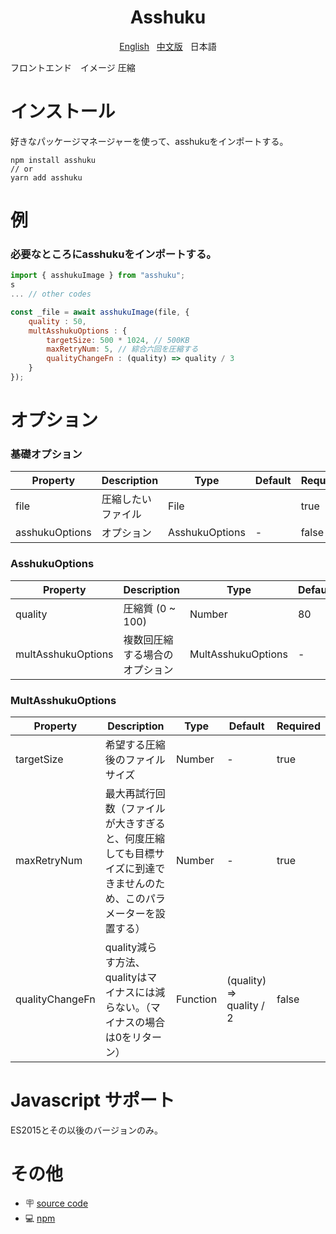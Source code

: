 <h1 align="center">Asshuku</h1>

<p align="center">
    <a href="https://gitee.com/koukin2m/asshuku/blob/main/README.md">English</a>&nbsp;&nbsp;
    <a href="https://gitee.com/koukin2m/asshuku/blob/main/README-zh.md">中文版</a>&nbsp;&nbsp;
    <span>日本語</span>
</p>

フロントエンド　イメージ 圧縮

# インストール

好きなパッケージマネージャーを使って、asshukuをインポートする。

```
npm install asshuku
// or
yarn add asshuku
```

# 例

### 必要なところにasshukuをインポートする。

```js
import { asshukuImage } from "asshuku";
s
... // other codes

const _file = await asshukuImage(file, {
    quality : 50,
    multAsshukuOptions : {
        targetSize: 500 * 1024, // 500KB
        maxRetryNum: 5, // 綜合六回を圧縮する
        qualityChangeFn : (quality) => quality / 3
    }
});
```

# オプション

### 基礎オプション

| Property | Description | Type | Default | Required |
| --- | --- | --- | --- | --- |
| file | 圧縮したいファイル | File |  | true |
| asshukuOptions | オプション | AsshukuOptions | - | false |

### AsshukuOptions

| Property | Description | Type | Default | Required |
| --- | --- | --- | --- | --- |
| quality | 圧縮質 (0 ~ 100) | Number | 80 | true |
| multAsshukuOptions | 複数回圧縮する場合のオプション | MultAsshukuOptions | - | false |

### MultAsshukuOptions

| Property | Description | Type | Default | Required |
| --- | --- | --- | --- | --- |
| targetSize | 希望する圧縮後のファイルサイズ | Number | - | true |
| maxRetryNum | 最大再試行回数（ファイルが大きすぎると、何度圧縮しても目標サイズに到達できませんのため、このパラメーターを設置する） | Number | - | true |
| qualityChangeFn | quality減らす方法、qualityはマイナスには減らない。（マイナスの場合は0をリターン） | Function | (quality) => quality / 2 | false |

# Javascript サポート

ES2015とその以後のバージョンのみ。

# その他

* 🪧 [source code](https://github.com/GumieHX/asshuku.git)
* 💻 [npm](https://www.npmjs.com/package/asshuku)